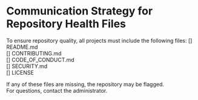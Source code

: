# Communication Strategy for Repository Health Files

To ensure repository quality, all projects must include the following files:
[] README.md  
[] CONTRIBUTING.md  
[] CODE_OF_CONDUCT.md  
[] SECURITY.md  
[] LICENSE  

If any of these files are missing, the repository may be flagged.  
For questions, contact the administrator.
